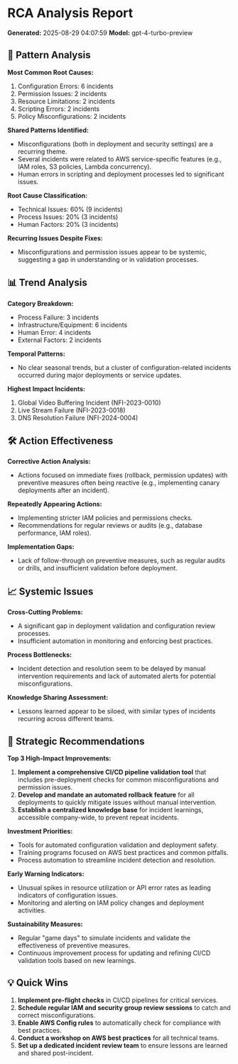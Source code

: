 # RCA Analysis Report
**Generated:** 2025-08-29 04:07:59
**Model:** gpt-4-turbo-preview

## 🔎 Pattern Analysis
**Most Common Root Causes:**
1. Configuration Errors: 6 incidents
2. Permission Issues: 2 incidents
3. Resource Limitations: 2 incidents
4. Scripting Errors: 2 incidents
5. Policy Misconfigurations: 2 incidents

**Shared Patterns Identified:**
- Misconfigurations (both in deployment and security settings) are a recurring theme.
- Several incidents were related to AWS service-specific features (e.g., IAM roles, S3 policies, Lambda concurrency).
- Human errors in scripting and deployment processes led to significant issues.

**Root Cause Classification:**
- Technical Issues: 60% (9 incidents)
- Process Issues: 20% (3 incidents)
- Human Factors: 20% (3 incidents)

**Recurring Issues Despite Fixes:**
- Misconfigurations and permission issues appear to be systemic, suggesting a gap in understanding or in validation processes.

## 📊 Trend Analysis
**Category Breakdown:**
- Process Failure: 3 incidents
- Infrastructure/Equipment: 6 incidents
- Human Error: 4 incidents
- External Factors: 2 incidents

**Temporal Patterns:**
- No clear seasonal trends, but a cluster of configuration-related incidents occurred during major deployments or service updates.

**Highest Impact Incidents:**
1. Global Video Buffering Incident (NFI-2023-0010)
2. Live Stream Failure (NFI-2023-0018)
3. DNS Resolution Failure (NFI-2024-0004)

## 🛠️ Action Effectiveness
**Corrective Action Analysis:**
- Actions focused on immediate fixes (rollback, permission updates) with preventive measures often being reactive (e.g., implementing canary deployments after an incident).

**Repeatedly Appearing Actions:**
- Implementing stricter IAM policies and permissions checks.
- Recommendations for regular reviews or audits (e.g., database performance, IAM roles).

**Implementation Gaps:**
- Lack of follow-through on preventive measures, such as regular audits or drills, and insufficient validation before deployment.

## 📈 Systemic Issues
**Cross-Cutting Problems:**
- A significant gap in deployment validation and configuration review processes.
- Insufficient automation in monitoring and enforcing best practices.

**Process Bottlenecks:**
- Incident detection and resolution seem to be delayed by manual intervention requirements and lack of automated alerts for potential misconfigurations.

**Knowledge Sharing Assessment:**
- Lessons learned appear to be siloed, with similar types of incidents recurring across different teams.

## 🚀 Strategic Recommendations

**Top 3 High-Impact Improvements:**
1. **Implement a comprehensive CI/CD pipeline validation tool** that includes pre-deployment checks for common misconfigurations and permission issues.
2. **Develop and mandate an automated rollback feature** for all deployments to quickly mitigate issues without manual intervention.
3. **Establish a centralized knowledge base** for incident learnings, accessible company-wide, to prevent repeat incidents.

**Investment Priorities:**
- Tools for automated configuration validation and deployment safety.
- Training programs focused on AWS best practices and common pitfalls.
- Process automation to streamline incident detection and resolution.

**Early Warning Indicators:**
- Unusual spikes in resource utilization or API error rates as leading indicators of configuration issues.
- Monitoring and alerting on IAM policy changes and deployment activities.

**Sustainability Measures:**
- Regular "game days" to simulate incidents and validate the effectiveness of preventive measures.
- Continuous improvement process for updating and refining CI/CD validation tools based on new learnings.

## 💡 Quick Wins
1. **Implement pre-flight checks** in CI/CD pipelines for critical services.
2. **Schedule regular IAM and security group review sessions** to catch and correct misconfigurations.
3. **Enable AWS Config rules** to automatically check for compliance with best practices.
4. **Conduct a workshop on AWS best practices** for all technical teams.
5. **Set up a dedicated incident review team** to ensure lessons are learned and shared post-incident.